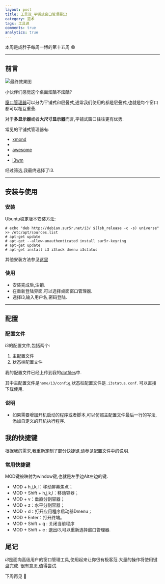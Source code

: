```yaml
---
layout: post
title: 工具说_平铺式窗口管理器i3
category: 道术
tags: 工具说
comments: true
analytics: true
---
```


本周是成胖子每周一博的第十五周 :smile:

---

## 前言
![最终效果图](http://ww1.sinaimg.cn/large/006kvZhRjw1f2bm4kl8afj30af06imyd.jpg)

小伙伴们感觉这个桌面炫酷不炫酷?

[窗口管理器](http://yumminhuang.github.io/blog/2015/03/29/i3-%E7%AA%97%E5%8F%A3%E7%AE%A1%E7%90%86%E5%99%A8%E7%AE%80%E4%BB%8B/)可以分为平铺式和层叠式,通常我们使用的都是层叠式,也就是每个窗口都可以相互重叠.

对于**多显示器**或者**大尺寸显示器**而言,平铺式窗口往往更有优势.

常见的平铺式管理器有:

* [xmond](http://xmonad.org/)
*
* [awesome](https://awesome.naquadah.org/)
*
* [i3wm](https://i3wm.org/)

经过筛选,我最终选择了i3.

---

## 安装与使用

### 安装

Ubuntu稳定版本安装方法:

```
# echo "deb http://debian.sur5r.net/i3/ $(lsb_release -c -s) universe" >> /etc/apt/sources.list
# apt-get update
# apt-get --allow-unauthenticated install sur5r-keyring
# apt-get update
# apt-get install i3 i3lock dmenu i3status
```

其他安装方法参见[这里](http://i3wm.org/downloads/)

### 使用

* 安装完成后,注销.
* 在重新登陆界面,可以选择桌面窗口管理器.
* 选择i3,输入用户名,密码登陆.
----

## 配置

### 配置文件

i3的配置文件,包括两个:

1. 主配置文件
2. 状态栏配置文件


我的配置文件已经上传到我的[dotfiles](https://github.com/chengyi818/dotfiles)中.

其中主配置文件是`home/i3/config`,状态栏配置文件是`.i3status.conf`.
可以直接下载使用.

### 说明
* 如果需要增加开机启动的程序或者脚本,可以仿照主配置文件最后一行的写法,添加自定义的开机执行程序.

## 我的快捷键

根据我的需求,我重新定制了部分快捷键,请参见配置文件中的说明.

### 常用快捷键
MOD键被映射为window键,也就是左手边Alt左边的键.

* MOD + h,j,k,l：移动屏幕焦点；
* MOD + Shift + h,j,k,l：移动容器；
* MOD + v：垂直分割容器；
* MOD + z：水平分割容器；
* MOD + d：打开应用程序启动器Dmenu；
* MOD + Enter：打开终端。
* MOD + Shift + q : 关闭当前程序
* MOD + Shift + e : 退出i3,可以重新选择窗口管理器.

## 尾记
*i3*是面向高级用户的窗口管理工具,使用起来让你很有极客范.大量的操作将使用键盘完成.
很有意思,值得尝试.

下周再见 :wave:
